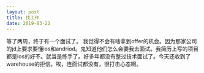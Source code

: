 ```yaml
---
layout: post
title: 找工作
date: 2019-03-22
---
```


<p>等了两周，终于有一个面试了。 我觉得不会有啥拿到offer的机会。因为那家公司的jd上要求要懂ios和andriod。鬼知道他们怎么会要我去面试。我简历上写的项目都是ios的好不。就当是练手了。好多年都没有整过技术面试了。今天还收到了warehouse的拒信。唉，连面试都没有，很打击心态啊。</p>

